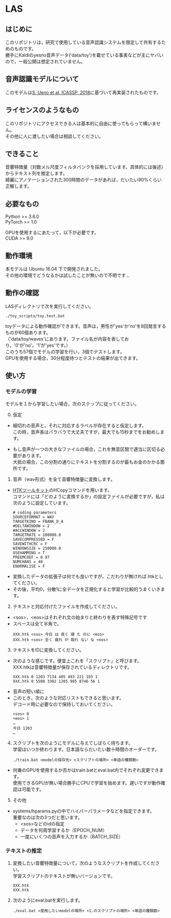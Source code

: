 # LAS

## はじめに
このリポジトリは，研究で使用している音声認識システムを限定して共有するためのものです。  
勝手にKaldiのyesno音声データ('data/toy')を載せている事実などが主にヤバいので，一般公開は想定されていません。


## 音声認識モデルについて
このモデルは[S. Ueno et al. ICASSP, 2018](http://www.sap.ist.i.kyoto-u.ac.jp/lab/bib/intl/UEN-ICASSP18.pdf)に基づいて再実装されたものです。  
## ライセンスのようなもの
このリポジトリにアクセスできる人は基本的に自由に使ってもらって構いません。  
その他に人に渡したい場合は相談してください。

## できること
音響特徴量（対数メル尺度フィルタバンクを採用しています。具体的には後述）からテキスト列を推定します。  
綺麗にアノテーションされた300時間のデータがあれば，だいたい90%くらい正解します。

## 必要なもの
Python >= 3.6.0  
PyTorch >= 1.0

GPUを使用するにあたって，以下が必要です。  
CUDA >= 9.0

## 動作環境
本モデルは Ubuntu 16.04 下で開発されました。  
その他の環境でどうなるかは試したことが無いので不明です…

## 動作の確認
LASディレクトリで次を実行してください。

```
./toy_scripts/toy.test.bat
```

toyデータによる動作確認ができます。音声は，男性が'yes'か'no'を8回発言するものが60個あります。  
（'data/toy/waves'にあります。ファイル名が内容を表しており，'0'が'no'，'1'が'yes'です。）    
このうち57個でモデルの学習を行い，3個でテストします。  
GPUを使用する場合，30分程度待つとテストの結果が出てきます。  

## 使い方
### モデルの学習
モデルを１から学習したい場合，次のステップに従ってください。

0. 仮定
- 細切れの音声と，それに対応するラベルが存在すると仮定します。  
この時，音声長はバラバラで大丈夫ですが，最大でも15秒までをお勧めします。

- もし音声が一つの大きなファイルの場合，これを無音区間で適当に区切る必要があります。  
大抵の場合，この分割の通りにテキストを分割するのが最もお金のかかる箇所です。

1. 音声（wav形式）を全て音響特徴量に変換します。
- [HTKツールキット](http://htk.eng.cam.ac.uk/)のHCopyコマンドを用います。  
コマンドには「どのように変換するか」の設定ファイルが必要ですが，私は次のように設定しています。  
    ```config
    # coding parameters
    SOURCEFORMAT = WAV
    TARGETKIND = FBANK_D_A
    #DELTAWINDOW = 2
    #ACCWINDOW = 2
    TARGETRATE = 100000.0
    SAVECOMPRESSED = F
    SAVEWITHCRC = F
    WINDOWSIZE = 250000.0
    USEHAMMING = T
    PREEMCOEF = 0.97
    NUMCHANS = 40
    ENORMALISE = F
    ```  
- 変換したデータの拡張子は何でも良いですが，こだわりが無ければ.htkとしてください。  
- その後，平均0，分散1に全データを正規化すると学習が比較的うまくいきます。
  
2. テキストと対応付けたファイルを作成してください。  
- \<sos>，\<eos>はそれぞれ文の始まりと終わりを表す特殊記号です  
- スペースは全て半角で。
    ```sample.list
    XXX.htk <sos> 今日 は 良く 寝 た のに <eos>
    XXX.htk <sos> 全く 疲れ が 取れ ない な <eos>
    ```

3. テキストをIDに変換してください。
- 次のような感じです。便宜上これを「スクリプト」と呼びます。  
XXX.htkは音響特徴量が保存されているディレクトリです。
    ```sample.script
    XXX.htk 0 1203 7134 405 493 221 193 1
    XXX.htk 0 5508 3302 1205 985 8746 56 1
    ```
- 音声の短い順に
- このとき，次のような対応リストもできると思います。  
デコード時に必要なので保持しておいてください。
    ```sample.id
    <sos> 0
    <eos> 1
    …
    今日 1203
    …
    ```

4. スクリプトを次のようにモデルに与えてしばらく待ちます。  
学習はいつか終わります。日本語ならだいたい数十時間のオーダーです。
    ```
    ./train.bat <modelの保存先> <スクリプトの場所> <単語の種類数>
    ```
- 何番のGPUを使用するか否かはtrain.batとeval.bat内でそれぞれ変更できます。  
使用できるGPUが無い場合勝手にCPUで学習を始めます。遅いですが動作確認は可能です。

5. その他
- systems/hparams.pyの中でハイパーパラメータなどを指定できます。  
重要なのは次の3つだと思います。  
    - \<sos>などのidの指定  
    - データを何周学習するか（EPOCH_NUM）  
    - 一度にいくつの音声を入力するか（BATCH_SIZE）

### テキストの推定
1. 変換したい音響特徴量について，次のようなスクリプトを作成してください。  
学習スクリプトのテキストが無いバージョンです。
    ```sample.script
    XXX.htk
    XXX.htk
    ```

2. 次のようにeval.batを実行します。
    ```
    ./eval.bat <使用したいmodelの場所> <1.のスクリプトの場所> <単語の種類数>
    ```
